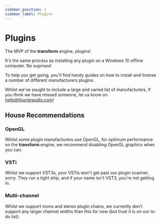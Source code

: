 ```yaml
---
sidebar_position: 1
sidebar_label: Plugins
---
```


# Plugins

The MVP of the **transform**.engine, plugins!

It's the same process as installing any plugin on a Windows 10 offline computer. No suprises! 

To help you get going, you'll find handy guides on how to install and license a number of different manufacturers plugins.

Whilst we've sought to include a large and varied list of manufacturers, if you think we have missed someone, let us know on [hello@fourieraudio.com](mailto:hello@fourieraudio.com)!

## House Recommendations

### OpenGL

Whilst some plugin manufacturers use OpenGL, for optimum performance on the **transform**.engine, we recommend disabling OpenGL graphics when you can.

### VSTi

Whilst we support VST3s, your VSTis won't get past our plugin scanner, sorry. They run a tight ship, and if your name isn't VST3, you're not getting in.

### Multi-channel

Whilst we support mono and stereo plugin chains, we currently don't support any larger channel widths than this for now (but trust it is on our to-do list).
